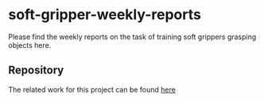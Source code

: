 # soft-gripper-weekly-reports
Please find the weekly reports on the task of training soft grippers grasping objects here.
## Repository 
The related work for this project can be found [here](https://github.com/VKTS0912/soft-gripper-grasping-objects.git)
